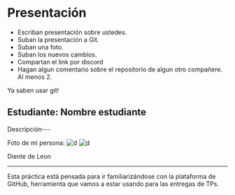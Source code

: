 # Presentación

- Escriban presentación sobre ustedes.
- Suban la presentación a Git.
- Suban una foto.
- Suban los nuevos cambios.
- Compartan el link por discord
- Hagan algun comentario sobre el repositorio de algun otro compañere. Al menos 2.

Ya saben usar git!


## Estudiante: Nombre estudiante

Descripción---

Foto de mi persona:
![d](https://i.imgur.com/ByqI0wY.png)
![d](https://media.istockphoto.com/id/1423183219/es/vector/la-pelusa-de-diente-de-le%C3%B3n-vuela-lejos-del-viento.jpg?s=612x612&w=0&k=20&c=nSMyODf20H4HZxTyGNmsbY1FNsnU0irg0d-4XI94ZsM=)

Diente de Leon

------

Esta práctica está pensada para ir familiarizándose con la plataforma de GitHub, herramienta que vamos a estar usando para las entregas de TPs.

